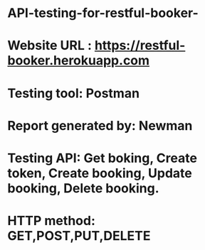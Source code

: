 # API-testing-for-restful-booker-
# Website URL : https://restful-booker.herokuapp.com
# Testing tool: Postman
# Report generated by: Newman
# Testing API: Get boking, Create token, Create booking, Update booking, Delete booking.
# HTTP method: GET,POST,PUT,DELETE
